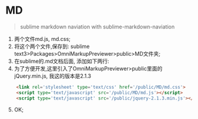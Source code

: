# MD
> sublime markdown naviation with sublime-markdown-naviation

1. 两个文件md.js, md.css;
2. 将这个两个文件,保存到: sublime text3>Packages>OmniMarkupPreviewer>public>MD文件夹;
3. 在sublime的.md文档后面, 添加如下两行: 
4. 为了方便开发,这里引入了OmniMarkupPreviewer>public里面的jQuery.min.js, 我这的版本是2.1.3

```html
	<link rel='stylesheet' type='text/css' href='/public/MD/md.css'>
	<script type='text/javascript' src='/public/MD/md.js'></script>
	<script type='text/javascript' src='/public/jquery-2.1.3.min.js'></script>
```
5. OK;